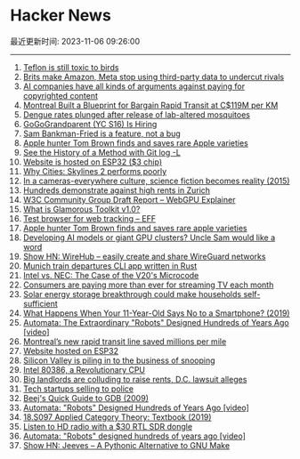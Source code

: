 # Hacker News

最近更新时间: 2023-11-06 09:26:00

--- 
1. [Teflon is still toxic to birds](https://www.teflon.com/en/consumers/teflon-coatings-cookware-bakeware/safety/bird-safety) 
2. [Brits make Amazon, Meta stop using third-party data to undercut rivals](https://www.theregister.com/2023/11/04/amazon_meta_cma/) 
3. [AI companies have all kinds of arguments against paying for copyrighted content](https://www.theverge.com/2023/11/4/23946353/generative-ai-copyright-training-data-openai-microsoft-google-meta-stabilityai) 
4. [Montreal Built a Blueprint for Bargain Rapid Transit at C$119M per KM](https://www.bloomberg.com/news/articles/2023-10-30/how-montreal-s-new-rapid-transit-line-saved-millions-per-mile) 
5. [Dengue rates plunged after release of lab-altered mosquitoes](https://www.dw.com/en/dengue-rates-plummeted-in-colombia-after-lab-infected-mosquito-release/a-67268943) 
6. [GoGoGrandparent (YC S16) Is Hiring](https://news.ycombinator.com/item?id=38152963) 
7. [Sam Bankman-Fried is a feature, not a bug](https://joanwestenberg.com/blog/sam-bankman-fried-is-a-feature-not-a-bug) 
8. [Apple hunter Tom Brown finds and saves rare Apple varieties](https://www.washingtonpost.com/lifestyle/2023/11/04/apple-hunter-tom-brown/) 
9. [See the History of a Method with Git log -L](https://calebhearth.com/git-method-history) 
10. [Website is hosted on ESP32 ($3 chip)](https://esp.khalsalabs.com) 
11. [Why Cities: Skylines 2 performs poorly](https://blog.paavo.me/cities-skylines-2-performance/) 
12. [In a cameras-everywhere culture, science fiction becomes reality (2015)](https://www.latimes.com/business/la-fi-0411-cameras-everywhere-20150412-story.html) 
13. [Hundreds demonstrate against high rents in Zurich](https://www.swissinfo.ch/eng/business/hundreds-demonstrate-against-high-rents-in-zurich/48953360) 
14. [W3C Community Group Draft Report – WebGPU Explainer](https://gpuweb.github.io/gpuweb/explainer/) 
15. [What is Glamorous Toolkit v1.0?](https://lepiter.io/feenk/what-exactly-is-glamorous-toolkit-v1-0--7sex44dze2dqlocqxwfz8ju0i/) 
16. [Test browser for web tracking – EFF](https://coveryourtracks.eff.org/) 
17. [Apple hunter Tom Brown finds and saves rare apple varieties](https://www.washingtonpost.com/lifestyle/2023/11/04/apple-hunter-tom-brown/) 
18. [Developing AI models or giant GPU clusters? Uncle Sam would like a word](https://www.theregister.com/2023/11/05/biden_ai_reporting_thresholds/) 
19. [Show HN: WireHub – easily create and share WireGuard networks](https://www.wirehub.org/) 
20. [Munich train departures CLI app written in Rust](https://github.com/FaisalBinAhmed/MVGFahrinfo) 
21. [Intel vs. NEC: The Case of the V20's Microcode](https://thechipletter.substack.com/p/intel-vs-nec-the-case-of-the-v20s) 
22. [Consumers are paying more than ever for streaming TV each month](https://finance.yahoo.com/news/consumers-paying-more-ever-streaming-181821039.html) 
23. [Solar energy storage breakthrough could make households self-sufficient](https://sifted.eu/articles/solar-energy-breakthrough-solid-hydrogen) 
24. [What Happens When Your 11-Year-Old Says No to a Smartphone? (2019)](https://www.vogue.com/article/parentings-new-frontier-no-smartphones) 
25. [Automata: The Extraordinary "Robots" Designed Hundreds of Years Ago [video]](https://www.youtube.com/watch?v=6Nt7xLAfEPs) 
26. [Montreal’s new rapid transit line saved millions per mile](https://www.bloomberg.com/news/articles/2023-10-30/how-montreal-s-new-rapid-transit-line-saved-millions-per-mile) 
27. [Website hosted on ESP32](https://esp.khalsalabs.com) 
28. [Silicon Valley is piling in to the business of snooping](https://www.economist.com/business/2023/11/05/silicon-valley-is-piling-in-to-the-business-of-snooping) 
29. [Intel 80386, a Revolutionary CPU](https://www.xtof.info/intel80386.html) 
30. [Big landlords are colluding to raise rents, D.C. lawsuit alleges](https://www.axios.com/2023/11/02/dc-housing-rent-antitrust-lawsuit) 
31. [Tech startups selling to police](https://www.economist.com/business/2023/11/05/silicon-valley-is-piling-in-to-the-business-of-snooping) 
32. [Beej's Quick Guide to GDB (2009)](https://beej.us/guide/bggdb/) 
33. [Automata: "Robots" Designed Hundreds of Years Ago [video]](https://www.youtube.com/watch?v=6Nt7xLAfEPs) 
34. [18.S097 Applied Category Theory: Textbook (2019)](https://ocw.mit.edu/courses/18-s097-applied-category-theory-january-iap-2019/resources/18-s097iap19textbook/) 
35. [Listen to HD radio with a $30 RTL SDR dongle](https://github.com/theori-io/nrsc5) 
36. [Automata: "Robots" designed hundreds of years ago [video]](https://www.youtube.com/watch?v=6Nt7xLAfEPs) 
37. [Show HN: Jeeves – A Pythonic Alternative to GNU Make](https://jeeves.sh) 

